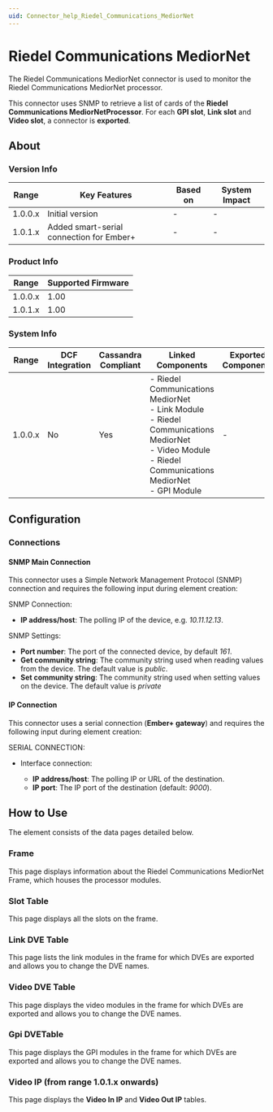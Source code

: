 ```yaml
---
uid: Connector_help_Riedel_Communications_MediorNet
---
```


# Riedel Communications MediorNet

The Riedel Communications MediorNet connector is used to monitor the Riedel Communications MediorNet processor.

This connector uses SNMP to retrieve a list of cards of the **Riedel Communications MediorNetProcessor**. For each **GPI slot**, **Link slot** and **Video slot**, a connector is **exported**.

## About

### Version Info

| Range   | Key Features                             | Based on | System Impact |
|---------|------------------------------------------|----------|---------------|
| 1.0.0.x | Initial version                          | -        | -             |
| 1.0.1.x | Added smart-serial connection for Ember+ | -        | -             |

### Product Info

| Range     | Supported Firmware     |
|-----------|------------------------|
| 1.0.0.x   | 1.00                   |
| 1.0.1.x   | 1.00                   |

### System Info

| Range | DCF Integration | Cassandra Compliant | Linked Components | Exported Components |
|--|--|--|--|--|
| 1.0.0.x | No | Yes | - Riedel Communications MediorNet <br>- Link Module <br>- Riedel Communications MediorNet <br>- Video Module <br>- Riedel Communications MediorNet <br>- GPI Module | - |

## Configuration

### Connections

#### SNMP Main Connection

This connector uses a Simple Network Management Protocol (SNMP) connection and requires the following input during element creation:

SNMP Connection:

- **IP address/host**: The polling IP of the device, e.g. *10.11.12.13*.

SNMP Settings:

- **Port number**: The port of the connected device, by default *161*.
- **Get community string**: The community string used when reading values from the device. The default value is *public*.
- **Set community string**: The community string used when setting values on the device. The default value is *private*

#### IP Connection

This connector uses a serial connection (**Ember+ gateway**) and requires the following input during element creation:

SERIAL CONNECTION:

- Interface connection:

  - **IP address/host**: The polling IP or URL of the destination.
  - **IP port**: The IP port of the destination (default: *9000*).

## How to Use

The element consists of the data pages detailed below.

### Frame

This page displays information about the Riedel Communications MediorNet Frame, which houses the processor modules.

### Slot Table

This page displays all the slots on the frame.

### Link DVE Table

This page lists the link modules in the frame for which DVEs are exported and allows you to change the DVE names.

### Video DVE Table

This page displays the video modules in the frame for which DVEs are exported and allows you to change the DVE names.

### Gpi DVETable

This page displays the GPI modules in the frame for which DVEs are exported and allows you to change the DVE names.

### Video IP (from range 1.0.1.x onwards)

This page displays the **Video In IP** and **Video Out IP** tables.
